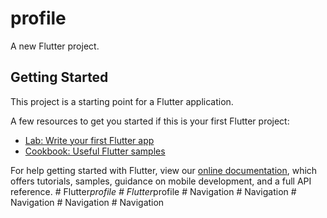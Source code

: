 # profile

A new Flutter project.

## Getting Started

This project is a starting point for a Flutter application.

A few resources to get you started if this is your first Flutter project:

- [Lab: Write your first Flutter app](https://flutter.dev/docs/get-started/codelab)
- [Cookbook: Useful Flutter samples](https://flutter.dev/docs/cookbook)

For help getting started with Flutter, view our
[online documentation](https://flutter.dev/docs), which offers tutorials,
samples, guidance on mobile development, and a full API reference.
#   F l u t t e r _ p r o f i l e  
 #   F l u t t e r _ p r o f i l e  
 #   N a v i g a t i o n  
 #   N a v i g a t i o n  
 #   N a v i g a t i o n  
 #   N a v i g a t i o n  
 #   N a v i g a t i o n  
 